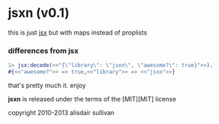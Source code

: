 # jsxn (v0.1) #

this is just [jsx][jsx] but with maps instead of proplists


### differences from jsx ###

```erlang
1> jsx:decode(<<"{\"library\": \"jsxn\", \"awesome?\": true}">>).
#{<<"awesome?">> => true,<<"library">> => <<"jsxn">>}
```

that's pretty much it. enjoy

**jsxn** is released under the terms of the [MIT][MIT] license

copyright 2010-2013 alisdair sullivan

[jsx]: https://github.com/talentdeficit/jsx